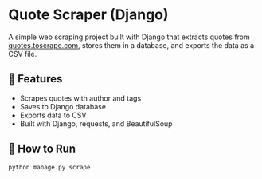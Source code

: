 # Quote Scraper (Django)

A simple web scraping project built with Django that extracts quotes from [quotes.toscrape.com](http://quotes.toscrape.com), stores them in a database, and exports the data as a CSV file.

## 🔧 Features

- Scrapes quotes with author and tags
- Saves to Django database
- Exports data to CSV
- Built with Django, requests, and BeautifulSoup

## 🚀 How to Run

```bash
python manage.py scrape

